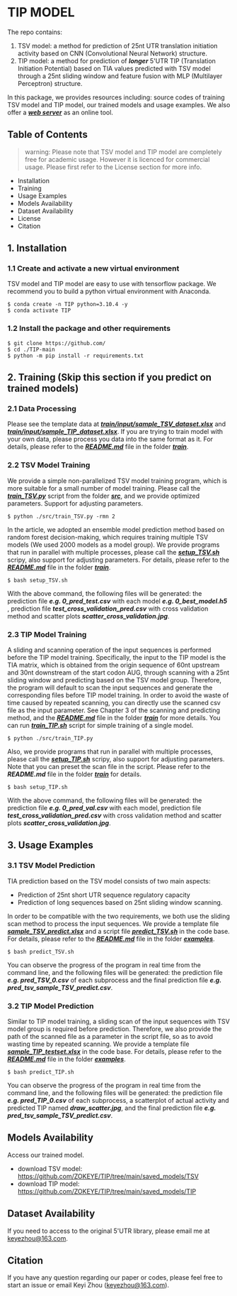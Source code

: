 # TIP MODEL
The repo contains:

1. TSV model: a method for prediction of 25nt UTR translation initiation activity based on CNN (Convolutional Neural Network) structure.
2. TIP model: a method for prediction of ***longer*** 5'UTR TIP (Translation Initiation Potential) based on TIA values predicted with TSV model through a 25nt sliding window and feature fusion with MLP (Multilayer Perceptron) structure.

In this package, we provides resources including: source codes of training TSV model and TIP model, our trained models and usage examples. We also offer a ***[web server](https://genomemory.org/)*** as an online tool.

## Table of Contents
> warning: Please note that TSV model and TIP model are completely free for academic usage. However it is licenced for commercial usage. Please first refer to the License section for more info.

- Installation
- Training
- Usage Examples
- Models Availability
- Dataset Availability
- License
- Citation

## 1. Installation

### 1.1 Create and activate a new virtual environment
TSV model and TIP model are easy to use with tensorflow package. We recommend you to build a python virtual environment with Anaconda.
```
$ conda create -n TIP python=3.10.4 -y
$ conda activate TIP
```

### 1.2 Install the package and other requirements
```
$ git clone https://github.com/
$ cd ./TIP-main
$ python -m pip install -r requirements.txt
```

## 2. Training (Skip this section if you predict on trained models)

### 2.1 Data Processing
Please see the template data at ***[train/input/sample_TSV_dataset.xlsx](./train/input)*** and ***[train/input/sample_TIP_dataset.xlsx](./train/input)***. If you are trying to train model with your own data, please process you data into the same format as it. For details, please refer to the ***[README.md](./train/README.md)*** file in the folder ***[train](./train)***.

### 2.2 TSV Model Training
We provide a simple non-parallelized TSV model training program, which is more suitable for a small number of model training. Please call the ***[train_TSV.py](./src/train_TSV.py)*** script from the folder ***[src](./src)***, and we provide optimized parameters. Support for adjusting parameters.
```
$ python ./src/train_TSV.py -rmn 2
```
In the article, we adopted an ensemble model prediction method based on random forest decision-making, which requires training multiple TSV models (We used 2000 models as a model group). We provide programs that run in parallel with multiple processes, please call the ***[setup_TSV.sh](./setup_TSV.sh)*** scripy, also support for adjusting parameters. For details, please refer to the ***[README.md](./train/README.md)*** file in the folder ***[train](./train)***.
```
$ bash setup_TSV.sh
```
With the above command, the following files will be generated: the prediction file ***e.g. 0_pred_test.csv*** with each model ***e.g. 0_best_model.h5*** , prediction file ***test_cross_validation_pred.csv*** with cross validation method and scatter plots ***scatter_cross_validation.jpg***.


### 2.3 TIP Model Training
A sliding and scanning operation of the input sequences is performed before the TIP model training. Specifically, the input to the TIP model is the TIA matrix, which is obtained from the origin sequence of 60nt upstream and 30nt downstream of the start codon AUG, through scanning with a 25nt sliding window and predicting based on the TSV model group. Therefore, the program will default to scan the input sequences and generate the corresponding files before TIP model training. In order to avoid the waste of time caused by repeated scanning, you can directly use the scanned csv file as the input parameter. See Chapter 3 of the scanning and predicting method, and the ***[README.md](./train/README.md)*** file in the folder ***[train](./train)*** for more details. You can run ***[train_TIP.sh](./train_TIP.sh)*** script for simple training of a single model.
```
$ python ./src/train_TIP.py
```
Also, we provide programs that run in parallel with multiple processes, please call the ***[setup_TIP.sh](./setup_TIP.sh)*** scripy, also support for adjusting parameters. Note that you can preset the scan file in the script. Please refer to the ***README.md*** file in the folder ***[train](./train)*** for details.
```
$ bash setup_TIP.sh
```
With the above command, the following files will be generated: the prediction file ***e.g. 0_pred_val.csv*** with each model, prediction file ***test_cross_validation_pred.csv*** with cross validation method and scatter plots ***scatter_cross_validation.jpg***.


## 3. Usage Examples
### 3.1 TSV Model Prediction
TIA prediction based on the TSV model consists of two main aspects:
- Prediction of 25nt short UTR sequence regulatory capacity
- Prediction of long sequences based on 25nt sliding window scanning.

In order to be compatible with the two requirements, we both use the sliding scan method to process the input sequences. We provide a template file ***[sample_TSV_predict.xlsx](./examples/input)*** and a script file ***[predict_TSV.sh](./predict_TSV.sh)*** in the code base. For details, please refer to the ***[README.md](./examples/README.md)*** file in the folder ***[examples](./examples)***.
```
$ bash predict_TSV.sh 
```
You can observe the progress of the program in real time from the command line, and the following files will be generated: the prediction file ***e.g. pred_TSV_0.csv*** of each subprocess and the final prediction file ***e.g. pred_tsv_sample_TSV_predict.csv***.


### 3.2 TIP Model Prediction
Similar to TIP model training, a sliding scan of the input sequences with TSV model group is required before prediction. Therefore, we also provide the path of the scanned file as a parameter in the script file, so as to avoid wasting time by repeated scanning. We provide a template file ***[sample_TIP_testset.xlsx](./examples/input)*** in the code base. For details, please refer to the ***[README.md](./examples/README.md)*** file in the folder ***[examples](./examples)***.
```
$ bash predict_TIP.sh
```
You can observe the progress of the program in real time from the command line, and the following files will be generated: the prediction file ***e.g. pred_TIP_0.csv*** of each subprocess, a scatterplot of actual activity and predicted TIP named ***draw_scatter.jpg***, and the final prediction file ***e.g. pred_tsv_sample_TSV_predict.csv***.

## Models Availability
Access our trained model.
- download TSV model: https://github.com/ZOKEYE/TIP/tree/main/saved_models/TSV
- download TIP model: https://github.com/ZOKEYE/TIP/tree/main/saved_models/TIP

## Dataset Availability
If you need to access to the original 5'UTR library, please email me at keyezhou@163.com.

## Citation
If you have any question regarding our paper or codes, please feel free to start an issue or email Keyi Zhou (keyezhou@163.com).
